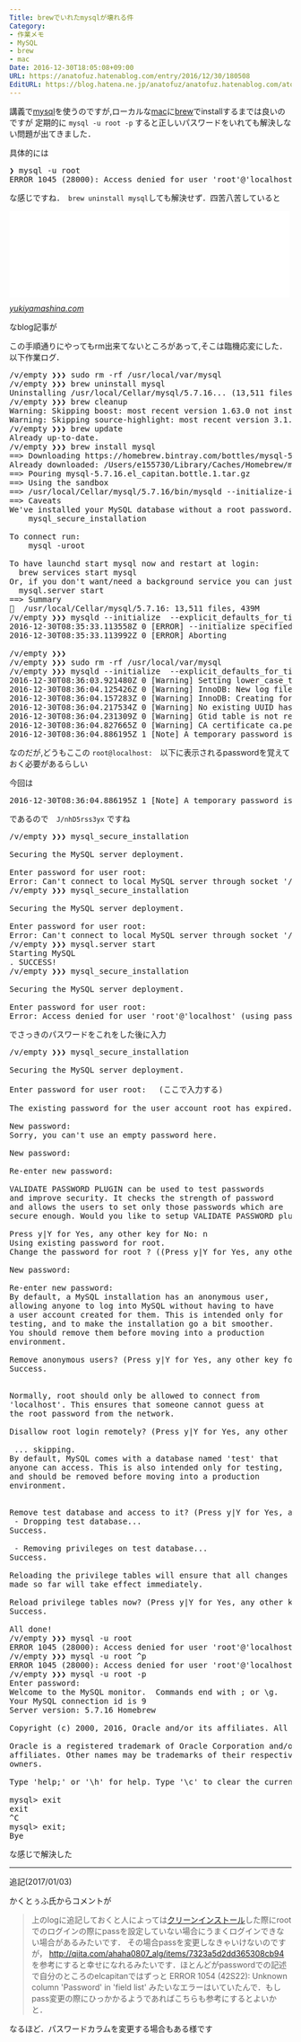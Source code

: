 ```yaml
---
Title: brewでいれたmysqlが壊れる件
Category:
- 作業メモ
- MySQL
- brew
- mac
Date: 2016-12-30T18:05:08+09:00
URL: https://anatofuz.hatenablog.com/entry/2016/12/30/180508
EditURL: https://blog.hatena.ne.jp/anatofuz/anatofuz.hatenablog.com/atom/entry/8599973812278688635
---
```


<p>講義で<a class="keyword" href="http://d.hatena.ne.jp/keyword/mysql">mysql</a>を使うのですが,ローカルな<a class="keyword" href="http://d.hatena.ne.jp/keyword/mac">mac</a>に<a class="keyword" href="http://d.hatena.ne.jp/keyword/brew">brew</a>でinstallするまでは良いのですが
定期的に <code>mysql -u root -p</code> すると正しいパスワードをいれても解決しない問題が出てきました．</p>

<p>具体的には</p>

<pre class="code" data-lang="" data-unlink>❯ mysql -u root                                                           
ERROR 1045 (28000): Access denied for user &#39;root&#39;@&#39;localhost&#39; (using password: NO)</pre>


<p>な感じですね．　<code>brew uninstall mysql</code>しても解決せず．四苦八苦していると</p>

<p><iframe src="//hatenablog-parts.com/embed?url=https%3A%2F%2Fyukiyamashina.com%2Fblog%2F2016%2F01%2F18%2Fclean-install-mysql-on-mac-os-x-el-capitan%2F" title="Mac OS X El CapitanでMySQLをクリーンインストールする | Crack the Game, Win a Jackpot" class="embed-card embed-webcard" scrolling="no" frameborder="0" style="display: block; width: 100%; height: 155px; max-width: 500px; margin: 10px 0px;"></iframe><cite class="hatena-citation"><a href="https://yukiyamashina.com/blog/2016/01/18/clean-install-mysql-on-mac-os-x-el-capitan/">yukiyamashina.com</a></cite></p>

<p>なblog記事が</p>

<p>この手順通りにやってもrm出来てないところがあって,そこは臨機応変にした．
以下作業ログ．</p>

<pre class="code" data-lang="" data-unlink>/v/empty ❯❯❯ sudo rm -rf /usr/local/var/mysql
/v/empty ❯❯❯ brew uninstall mysql
Uninstalling /usr/local/Cellar/mysql/5.7.16... (13,511 files, 439M)
/v/empty ❯❯❯ brew cleanup
Warning: Skipping boost: most recent version 1.63.0 not installed
Warning: Skipping source-highlight: most recent version 3.1.8_4 not installed
/v/empty ❯❯❯ brew update
Already up-to-date.
/v/empty ❯❯❯ brew install mysql
==&gt; Downloading https://homebrew.bintray.com/bottles/mysql-5.7.16.el_capitan.bot
Already downloaded: /Users/e155730/Library/Caches/Homebrew/mysql-5.7.16.el_capitan.bottle.1.tar.gz
==&gt; Pouring mysql-5.7.16.el_capitan.bottle.1.tar.gz
==&gt; Using the sandbox
==&gt; /usr/local/Cellar/mysql/5.7.16/bin/mysqld --initialize-insecure --user=e1557
==&gt; Caveats
We&#39;ve installed your MySQL database without a root password. To secure it run:
    mysql_secure_installation

To connect run:
    mysql -uroot

To have launchd start mysql now and restart at login:
  brew services start mysql
Or, if you don&#39;t want/need a background service you can just run:
  mysql.server start
==&gt; Summary
🍺  /usr/local/Cellar/mysql/5.7.16: 13,511 files, 439M
/v/empty ❯❯❯ mysqld --initialize  --explicit_defaults_for_timestamp
2016-12-30T08:35:33.113558Z 0 [ERROR] --initialize specified but the data directory has files in it. Aborting.
2016-12-30T08:35:33.113992Z 0 [ERROR] Aborting

/v/empty ❯❯❯                                                                  ⏎
/v/empty ❯❯❯ sudo rm -rf /usr/local/var/mysql                                 ⏎
/v/empty ❯❯❯ mysqld --initialize  --explicit_defaults_for_timestamp
2016-12-30T08:36:03.921480Z 0 [Warning] Setting lower_case_table_names=2 because file system for /usr/local/var/mysql/ is case insensitive
2016-12-30T08:36:04.125426Z 0 [Warning] InnoDB: New log files created, LSN=45790
2016-12-30T08:36:04.157283Z 0 [Warning] InnoDB: Creating foreign key constraint system tables.
2016-12-30T08:36:04.217534Z 0 [Warning] No existing UUID has been found, so we assume that this is the first time that this server has been started. Generating a new UUID: 003ca31c-ce6b-11e6-ab71-0e9de9b7da21.
2016-12-30T08:36:04.231309Z 0 [Warning] Gtid table is not ready to be used. Table &#39;mysql.gtid_executed&#39; cannot be opened.
2016-12-30T08:36:04.827665Z 0 [Warning] CA certificate ca.pem is self signed.
2016-12-30T08:36:04.886195Z 1 [Note] A temporary password is generated for root@localhost: J/nhD5rss3yx</pre>


<p>なのだが,どうもここの <code>root@localhost:</code>　以下に表示されるpasswordを覚えておく必要があるらしい</p>

<p>今回は</p>

<pre class="code" data-lang="" data-unlink>2016-12-30T08:36:04.886195Z 1 [Note] A temporary password is generated for root@localhost: J/nhD5rss3yx</pre>


<p>であるので　<code>J/nhD5rss3yx</code> ですね</p>

<pre class="code" data-lang="" data-unlink>/v/empty ❯❯❯ mysql_secure_installation

Securing the MySQL server deployment.

Enter password for user root: 
Error: Can&#39;t connect to local MySQL server through socket &#39;/tmp/mysql.sock&#39; (2)
/v/empty ❯❯❯ mysql_secure_installation                                        ⏎

Securing the MySQL server deployment.

Enter password for user root: 
Error: Can&#39;t connect to local MySQL server through socket &#39;/tmp/mysql.sock&#39; (2)
/v/empty ❯❯❯ mysql.server start                                               ⏎
Starting MySQL
. SUCCESS! 
/v/empty ❯❯❯ mysql_secure_installation

Securing the MySQL server deployment.

Enter password for user root: 
Error: Access denied for user &#39;root&#39;@&#39;localhost&#39; (using password: NO)</pre>


<p>でさっきのパスワードをこれをした後に入力</p>

<pre class="code" data-lang="" data-unlink>/v/empty ❯❯❯ mysql_secure_installation                                        ⏎

Securing the MySQL server deployment.

Enter password for user root: 　(ここで入力する)

The existing password for the user account root has expired. Please set a new password.

New password: 
Sorry, you can&#39;t use an empty password here.

New password: 

Re-enter new password: 

VALIDATE PASSWORD PLUGIN can be used to test passwords
and improve security. It checks the strength of password
and allows the users to set only those passwords which are
secure enough. Would you like to setup VALIDATE PASSWORD plugin?

Press y|Y for Yes, any other key for No: n
Using existing password for root.
Change the password for root ? ((Press y|Y for Yes, any other key for No) : y

New password: 

Re-enter new password: 
By default, a MySQL installation has an anonymous user,
allowing anyone to log into MySQL without having to have
a user account created for them. This is intended only for
testing, and to make the installation go a bit smoother.
You should remove them before moving into a production
environment.

Remove anonymous users? (Press y|Y for Yes, any other key for No) : y
Success.


Normally, root should only be allowed to connect from
&#39;localhost&#39;. This ensures that someone cannot guess at
the root password from the network.

Disallow root login remotely? (Press y|Y for Yes, any other key for No) : n

 ... skipping.
By default, MySQL comes with a database named &#39;test&#39; that
anyone can access. This is also intended only for testing,
and should be removed before moving into a production
environment.


Remove test database and access to it? (Press y|Y for Yes, any other key for No) : y
 - Dropping test database...
Success.

 - Removing privileges on test database...
Success.

Reloading the privilege tables will ensure that all changes
made so far will take effect immediately.

Reload privilege tables now? (Press y|Y for Yes, any other key for No) : y
Success.

All done! 
/v/empty ❯❯❯ mysql -u root
ERROR 1045 (28000): Access denied for user &#39;root&#39;@&#39;localhost&#39; (using password: NO)
/v/empty ❯❯❯ mysql -u root ^p                                                 ⏎
ERROR 1045 (28000): Access denied for user &#39;root&#39;@&#39;localhost&#39; (using password: NO)
/v/empty ❯❯❯ mysql -u root -p                                                 ⏎
Enter password: 
Welcome to the MySQL monitor.  Commands end with ; or \g.
Your MySQL connection id is 9
Server version: 5.7.16 Homebrew

Copyright (c) 2000, 2016, Oracle and/or its affiliates. All rights reserved.

Oracle is a registered trademark of Oracle Corporation and/or its
affiliates. Other names may be trademarks of their respective
owners.

Type &#39;help;&#39; or &#39;\h&#39; for help. Type &#39;\c&#39; to clear the current input statement.

mysql&gt; exit
exit
^C
mysql&gt; exit;
Bye</pre>


<p>な感じで解決した</p>

<hr />

<p>追記(2017/01/03)</p>

<p>かくとぅふ氏からコメントが</p>

<blockquote><p>上のlogに追記しておくと人によっては<a class="keyword" href="http://d.hatena.ne.jp/keyword/%A5%AF%A5%EA%A1%BC%A5%F3%A5%A4%A5%F3%A5%B9%A5%C8%A1%BC%A5%EB">クリーンインストール</a>した際にrootでのログインの際にpassを設定していない場合にうまくログインできない場合があるみたいです．
その場合passを変更しなきゃいけないのですが，
<a href="http://qiita.com/ahaha0807_alg/items/7323a5d2dd365308cb94">http://qiita.com/ahaha0807_alg/items/7323a5d2dd365308cb94</a>
を参考にすると幸せになれるみたいです．ほとんどがpasswordでの記述で自分のところのelcapitanではずっと
ERROR 1054 (42S22): Unknown column 'Password' in 'field list'
みたいなエラーはいていたんで．もしpass変更の際にひっかかるようであればこちらも参考にするとよいかと．</p></blockquote>

<p>なるほど．パスワードカラムを変更する場合もある様です</p>
